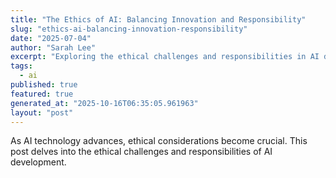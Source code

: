 ```yaml
---
title: "The Ethics of AI: Balancing Innovation and Responsibility"
slug: "ethics-ai-balancing-innovation-responsibility"
date: "2025-07-04"
author: "Sarah Lee"
excerpt: "Exploring the ethical challenges and responsibilities in AI development."
tags:
  - ai
published: true
featured: true
generated_at: "2025-10-16T06:35:05.961963"
layout: "post"
---
```


As AI technology advances, ethical considerations become crucial. This post delves into the ethical challenges and responsibilities of AI development.